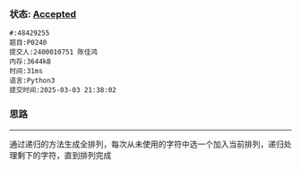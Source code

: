 
### 状态: [Accepted](http://dsbpython.openjudge.cn/dspythonbook/solution/48429255/)
```
#:48429255
题目:P0240
提交人:2400010751 陈佳鸿
内存:3644kB
时间:31ms
语言:Python3
提交时间:2025-03-03 21:38:02
```
### 思路
---
通过递归的方法生成全排列，每次从未使用的字符中选一个加入当前排列，递归处理剩下的字符，直到排列完成